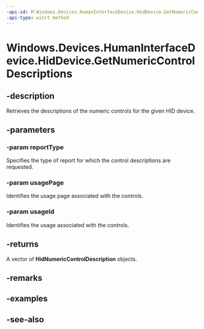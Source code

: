 ----api-id: M:Windows.Devices.HumanInterfaceDevice.HidDevice.GetNumericControlDescriptions(Windows.Devices.HumanInterfaceDevice.HidReportType,System.UInt16,System.UInt16)
-api-type: winrt method
---<!-- Method syntaxpublic Windows.Foundation.Collections.IVectorView<Windows.Devices.HumanInterfaceDevice.HidNumericControlDescription> GetNumericControlDescriptions(Windows.Devices.HumanInterfaceDevice.HidReportType reportType, System.UInt16 usagePage, System.UInt16 usageId)--># Windows.Devices.HumanInterfaceDevice.HidDevice.GetNumericControlDescriptions## -descriptionRetrieves the descriptions of the numeric controls for the given HID device.## -parameters### -param reportTypeSpecifies the type of report for which the control descriptions are requested.### -param usagePageIdentifies the usage page associated with the controls.### -param usageIdIdentifies the usage associated with the controls.## -returnsA vector of **HidNumericControlDescription** objects.## -remarks## -examples## -see-also
